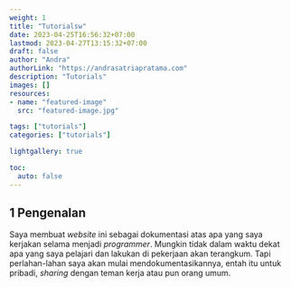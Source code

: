 ```yaml
---
weight: 1
title: "Tutorialsw"
date: 2023-04-25T16:56:32+07:00
lastmod: 2023-04-27T13:15:32+07:00
draft: false
author: "Andra"
authorLink: "https://andrasatriapratama.com"
description: "Tutorials"
images: []
resources:
- name: "featured-image"
  src: "featured-image.jpg"

tags: ["tutorials"]
categories: ["tutorials"]

lightgallery: true

toc:
  auto: false
---
```




## 1 Pengenalan

Saya membuat *website* ini sebagai dokumentasi atas apa yang saya kerjakan selama menjadi *programmer*. Mungkin tidak dalam waktu dekat apa yang saya pelajari dan lakukan di pekerjaan akan terangkum. Tapi perlahan-lahan saya akan mulai mendokumentasikannya, entah itu untuk pribadi, *sharing* dengan teman kerja atau pun orang umum.
